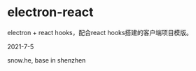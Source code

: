 # electron-react
electron + react hooks，配合react hooks搭建的客户端项目模版。

2021-7-5

snow.he, base in shenzhen
